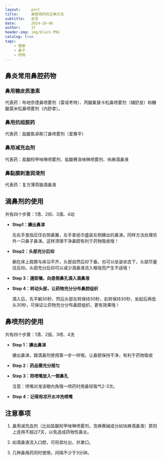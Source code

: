 ```yaml
---
layout:     post
title:      鼻腔用药的正确方法
subtitle:   前言
date:       2024-10-06
author:     IY
header-img: img/black.PNG
catalog: true
tags:
    - 健康
    - 鼻子
    - 药物
---
```


## 鼻炎常用鼻腔药物

### 鼻用糖皮质激素

代表药：布地奈德鼻喷雾剂（雷诺考特）、丙酸氟替卡松鼻喷雾剂（辅舒良）和糠酸莫米松鼻喷雾剂（内舒拿）。

### 鼻用抗组胺药

代表药：盐酸氮卓斯汀鼻喷雾剂（爱赛平）

### 鼻用减充血剂

代表药：盐酸羟甲唑啉喷雾剂、盐酸赛洛唑啉喷雾剂、呋麻滴鼻液

### 鼻黏膜刺激润滑剂

代表药：复方薄荷脑滴鼻液

## 滴鼻剂的使用

共有四个步骤：1清、2仰、3滴、4动

- **Step1：擤出鼻涕**
    
    先右手食指压住右侧鼻翼，左手拿纸巾盛装左侧擤出的鼻涕。同样方法处理另外一只鼻子鼻涕。这样清理干净鼻腔有利于药物吸收哦！

- **Step2：头部充分后仰**
    
    躺在床上肩膀与床沿平齐，头部自然后仰下垂。也可以坐姿状态下，头部尽量往后仰。头部充分后仰可以减少滴鼻液流入喉咙而产生不适哦！

- **Step 3：遵医嘱，向患侧鼻孔滴入滴鼻液**

- **Step 4：转动头部，让药物充分分布鼻腔组织**
    
    滴入后，先平躺30秒，然后头部左转保持30秒，右转保持30秒，坐起后再低头30秒，可保证让药物充分分布鼻腔组织，更有效果哦！

## 鼻喷剂的使用

共有四个步骤：1清、2摇、3喷、4洗

- **Step 1：擤出鼻涕**
    
    擤出鼻涕，跟滴鼻剂使用第一步一样哦，让鼻腔保持干净，有利于药物吸收

- **Step 2：药品需充分摇匀**

- **Step 3：将喷嘴放入一侧鼻孔**
    
    注意：喷嘴对准该眼内角哦～喷药时用鼻轻吸气2-3次。

- **Step 4：记得用凉开水冲洗喷嘴**

## 注意事项

1. 鼻用减充血剂（比如盐酸羟甲唑啉喷雾剂，含麻黄碱成分如呋麻滴鼻液）原则上连用不超过7天，以免造成药物性鼻炎。

2. 如滴鼻液流入口腔，可将其吐出，并漱口。

3. 几种鼻用药同时使用，间隔不少于3分钟。
